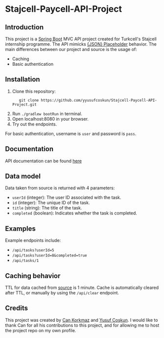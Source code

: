 # Stajcell-Paycell-API-Project
## Introduction
This project is a [Spring Boot](https://spring.io/) MVC API project created for Turkcell's Stajcell internship programme. The API mimicks [{JSON} Placeholder](https://jsonplaceholder.typicode.com/todos) behavior. The main differences between our project and source is the usage of:
- Caching
- Basic authentication

## Installation

1. Clone this repository:
   ```shell
      git clone https://github.com/yyusufcoskun/Stajcell-Paycell-API-Project.git
   
2. Run ```./gradlew bootRun``` in terminal.
3. Open localhost:8080 in your browser.
4. Try out the endpoints.

For basic authentication, username is ```user``` and password is ```pass```.

## Documentation
API documentation can be found [here](https://stajcell-api-project.readme.io/reference)

## Data model
Data taken from source is returned with 4 parameters:
- ```userId``` (integer): The user ID associated with the task.
- ```id``` (integer): The unique ID of the task.
- ```title``` (string): The title of the task.
-  ```completed``` (boolean): Indicates whether the task is completed.

## Examples
Example endpoints include:

- ```/api/tasks?userId=5```
- ```/api/tasks?userId=8&completed=true```
- ```/api/tasks/1```

## Caching behavior
TTL for data cached from [source](https://jsonplaceholder.typicode.com/todos) is 1 minute. Cache is automatically cleared after TTL, or manually by using the ```/api/clear``` endpoint.

## Credits
This project was created by [Can Korkmaz](https://github.com/cankorkmazz) and [Yusuf Coşkun](https://github.com/yyusufcoskun). I would like to thank Can for all his contributions to this project, and for allowing me to host the project repo on my own profile.
